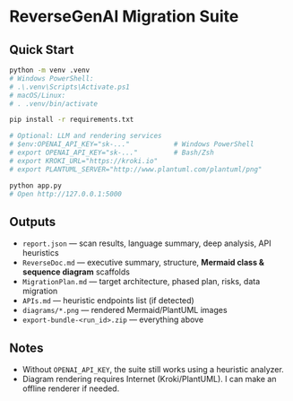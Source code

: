 
# ReverseGenAI Migration Suite

## Quick Start
```bash
python -m venv .venv
# Windows PowerShell:
# .\.venv\Scripts\Activate.ps1
# macOS/Linux:
# . .venv/bin/activate

pip install -r requirements.txt

# Optional: LLM and rendering services
# $env:OPENAI_API_KEY="sk-..."           # Windows PowerShell
# export OPENAI_API_KEY="sk-..."         # Bash/Zsh
# export KROKI_URL="https://kroki.io"
# export PLANTUML_SERVER="http://www.plantuml.com/plantuml/png"

python app.py
# Open http://127.0.0.1:5000
```

## Outputs
- `report.json` — scan results, language summary, deep analysis, API heuristics
- `ReverseDoc.md` — executive summary, structure, **Mermaid class & sequence diagram** scaffolds
- `MigrationPlan.md` — target architecture, phased plan, risks, data migration
- `APIs.md` — heuristic endpoints list (if detected)
- `diagrams/*.png` — rendered Mermaid/PlantUML images
- `export-bundle-<run_id>.zip` — everything above

## Notes
- Without `OPENAI_API_KEY`, the suite still works using a heuristic analyzer.
- Diagram rendering requires Internet (Kroki/PlantUML). I can make an offline renderer if needed.
